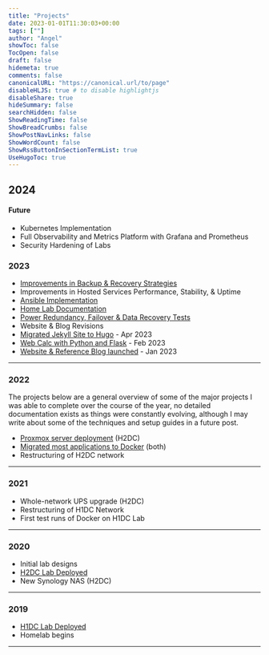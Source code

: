 ```yaml
---
title: "Projects"
date: 2023-01-01T11:30:03+00:00
tags: [""]
author: "Angel"
showToc: false
TocOpen: false
draft: false
hidemeta: true
comments: false
canonicalURL: "https://canonical.url/to/page"
disableHLJS: true # to disable highlightjs
disableShare: true
hideSummary: false
searchHidden: false
ShowReadingTime: false
ShowBreadCrumbs: false
ShowPostNavLinks: false
ShowWordCount: false
ShowRssButtonInSectionTermList: true
UseHugoToc: true
---
```


## 2024

#### Future

- Kubernetes Implementation
- Full Observability and Metrics Platform with Grafana and Prometheus 
- Security Hardening of Labs

### 2023

- [Improvements in Backup & Recovery Strategies](/posts/2023-03/data-backup-guide/#my-strategies-for-my-lab)
- Improvements in Hosted Services Performance, Stability, & Uptime
- [Ansible Implementation](/posts/2023-04/automate-your-infrastructure-with-ansible)
- [Home Lab Documentation](/posts/2023-01/lab-overview)
- [Power Redundancy, Failover & Data Recovery Tests](/posts/2023-06/testing-the-lab)
- Website & Blog Revisions
- [Migrated Jekyll Site to Hugo](/posts/2023-04/how-i-migrated-my-site) - Apr 2023
- [Web Calc with Python and Flask](/posts/2023-03/hands-on-python/#build-a-calculator-app-for-the-web-using-flask) - Feb 2023
- [Website & Reference Blog launched](/posts/2023-01/journey) - Jan 2023

---

### 2022
The projects below are a general overview of some of the major projects I was able to complete over the course of the year, no detailed documentation exists as things were constantly evolving, although I may write about some of the techniques and setup guides in a future post.

- [Proxmox server deployment](/posts/2023-02/setup-a-vm-server) (H2DC)
- [Migrated most applications to Docker](/posts/2023-02/get-started-with-docker) (both)
- Restructuring of H2DC network

---

### 2021
- Whole-network UPS upgrade (H2DC)
- Restructuring of H1DC Network
- First test runs of Docker on H1DC Lab

---

### 2020
- Initial lab designs
- [H2DC Lab Deployed](/posts/2023-01/lab-overview/#homelab-2-h2dc-logical-layout)
- New Synology NAS (H2DC)

---

### 2019
- [H1DC Lab Deployed](/posts/2023-01/lab-overview/#homelab-1-h1dc-logical-layout)
- Homelab begins

---
